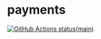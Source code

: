 # payments

<p align="left">
  <a href="https://github.com/erlin/payments"><img alt="GitHub Actions status(main)" src="https://github.com/erlin/payments/workflows/Java%20CI%20with%20Maven/badge.svg?branch=main"></a>
</p>